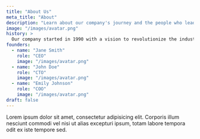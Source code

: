 ```yaml
---
title: "About Us"
meta_title: "About"
description: "Learn about our company's journey and the people who lead it."
image: "/images/avatar.png"
history: >
  Our company started in 1990 with a vision to revolutionize the industry. Over the years, we have grown into a leading organization through dedication, innovation, and the hard work of our team.
founders:
  - name: "Jane Smith"
    role: "CEO"
    image: "/images/avatar.png"
  - name: "John Doe"
    role: "CTO"
    image: "/images/avatar.png"
  - name: "Emily Johnson"
    role: "COO"
    image: "/images/avatar.png"
draft: false
---
```


Lorem ipsum dolor sit amet, consectetur adipisicing elit. Corporis illum nesciunt commodi vel nisi ut alias excepturi ipsum, totam labore tempora odit ex iste tempore sed.
